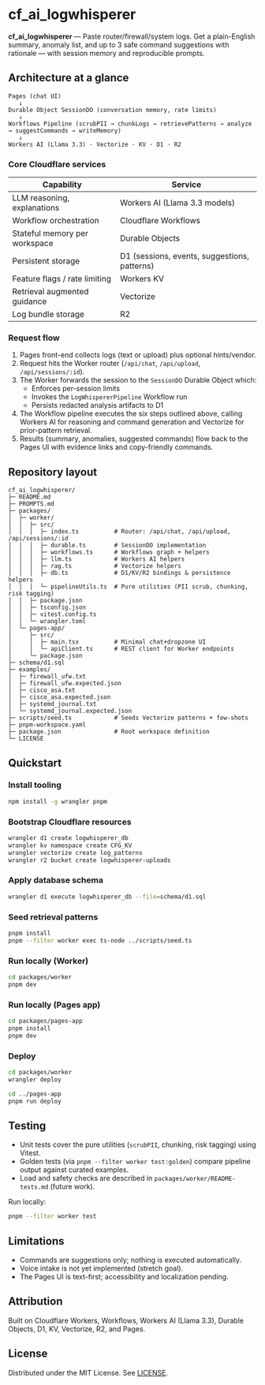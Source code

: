 # cf_ai_logwhisperer

**cf_ai_logwhisperer** — Paste router/firewall/system logs. Get a plain-English summary, anomaly list, and up to 3 safe command suggestions with rationale — with session memory and reproducible prompts.

## Architecture at a glance
```
Pages (chat UI)
   ↓
Durable Object SessionDO (conversation memory, rate limits)
   ↓
Workflows Pipeline (scrubPII → chunkLogs → retrievePatterns → analyze → suggestCommands → writeMemory)
   ↓
Workers AI (Llama 3.3) · Vectorize · KV · D1 · R2
```

### Core Cloudflare services
| Capability | Service |
|------------|---------|
| LLM reasoning, explanations | Workers AI (Llama 3.3 models) |
| Workflow orchestration | Cloudflare Workflows |
| Stateful memory per workspace | Durable Objects |
| Persistent storage | D1 (sessions, events, suggestions, patterns) |
| Feature flags / rate limiting | Workers KV |
| Retrieval augmented guidance | Vectorize |
| Log bundle storage | R2 |

### Request flow
1. Pages front-end collects logs (text or upload) plus optional hints/vendor.
2. Request hits the Worker router (`/api/chat`, `/api/upload`, `/api/sessions/:id`).
3. The Worker forwards the session to the `SessionDO` Durable Object which:
   - Enforces per-session limits
   - Invokes the `LogWhispererPipeline` Workflow run
   - Persists redacted analysis artifacts to D1
4. The Workflow pipeline executes the six steps outlined above, calling Workers AI for reasoning and command generation and Vectorize for prior-pattern retrieval.
5. Results (summary, anomalies, suggested commands) flow back to the Pages UI with evidence links and copy-friendly commands.

## Repository layout
```
cf_ai_logwhisperer/
├─ README.md
├─ PROMPTS.md
├─ packages/
│  ├─ worker/
│  │  ├─ src/
│  │  │  ├─ index.ts          # Router: /api/chat, /api/upload, /api/sessions/:id
│  │  │  ├─ durable.ts        # SessionDO implementation
│  │  │  ├─ workflows.ts      # Workflows graph + helpers
│  │  │  ├─ llm.ts            # Workers AI helpers
│  │  │  ├─ rag.ts            # Vectorize helpers
│  │  │  ├─ db.ts             # D1/KV/R2 bindings & persistence helpers
│  │  │  └─ pipelineUtils.ts  # Pure utilities (PII scrub, chunking, risk tagging)
│  │  ├─ package.json
│  │  ├─ tsconfig.json
│  │  ├─ vitest.config.ts
│  │  └─ wrangler.toml
│  └─ pages-app/
│     ├─ src/
│     │  ├─ main.tsx          # Minimal chat+dropzone UI
│     │  └─ apiClient.ts      # REST client for Worker endpoints
│     └─ package.json
├─ schema/d1.sql
├─ examples/
│  ├─ firewall_ufw.txt
│  ├─ firewall_ufw.expected.json
│  ├─ cisco_asa.txt
│  ├─ cisco_asa.expected.json
│  ├─ systemd_journal.txt
│  └─ systemd_journal.expected.json
├─ scripts/seed.ts            # Seeds Vectorize patterns + few-shots
├─ pnpm-workspace.yaml
├─ package.json               # Root workspace definition
└─ LICENSE
```

## Quickstart
### Install tooling
```bash
npm install -g wrangler pnpm
```

### Bootstrap Cloudflare resources
```bash
wrangler d1 create logwhisperer_db
wrangler kv namespace create CFG_KV
wrangler vectorize create log_patterns
wrangler r2 bucket create logwhisperer-uploads
```

### Apply database schema
```bash
wrangler d1 execute logwhisperer_db --file=schema/d1.sql
```

### Seed retrieval patterns
```bash
pnpm install
pnpm --filter worker exec ts-node ../scripts/seed.ts
```

### Run locally (Worker)
```bash
cd packages/worker
pnpm dev
```

### Run locally (Pages app)
```bash
cd packages/pages-app
pnpm install
pnpm dev
```

### Deploy
```bash
cd packages/worker
wrangler deploy

cd ../pages-app
pnpm run deploy
```

## Testing
- Unit tests cover the pure utilities (`scrubPII`, chunking, risk tagging) using Vitest.
- Golden tests (via `pnpm --filter worker test:golden`) compare pipeline output against curated examples.
- Load and safety checks are described in `packages/worker/README-tests.md` (future work).

Run locally:
```bash
pnpm --filter worker test
```

## Limitations
- Commands are suggestions only; nothing is executed automatically.
- Voice intake is not yet implemented (stretch goal).
- The Pages UI is text-first; accessibility and localization pending.

## Attribution
Built on Cloudflare Workers, Workflows, Workers AI (Llama 3.3), Durable Objects, D1, KV, Vectorize, R2, and Pages.

## License
Distributed under the MIT License. See [LICENSE](./LICENSE).
